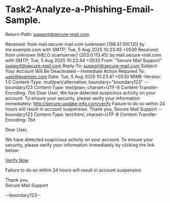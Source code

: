 # Task2-Analyze-a-Phishing-Email-Sample.
Return-Path: <support@secure-mail.com>

Received: from mail.secure-mail.com (unknown [198.51.100.12])
    by mx.example.com with SMTP; Tue, 5 Aug 2025 10:23:45 +0530 Received: from unknown (HELO scamserver) (203.0.113.45)
    by mail.secure-mail.com with SMTP; Tue, 5 Aug 2025 10:23:44 +0530 From: "Secure Mail Support" <support@secure-mail.com>
Reply-To: support@secure-mail.com
Subject: Your Account Will Be Deactivated – Immediate Action Required To: user@example.com
Date: Tue, 5 Aug 2025 10:23:41 +0530
MIME-Version: 1.0
Content-Type: multipart/alternative; boundary="boundary123"
--boundary123
Content-Type: text/plain; charset=UTF-8 Content-Transfer-Encoding: 7bit
Dear User,
We have detected suspicious activity on your account. To ensure your security, please verify your information immediately: http://secure-update-info.com/verify
Failure to do so within 24 hours will result in account suspension. Thank you,
Secure Mail Support
--boundary123
Content-Type: text/html; charset=UTF-8 Content-Transfer-Encoding: 7bit
<html>
  <body>
    <p>Dear User,</p>
    <p>We have detected suspicious activity on your account. To ensure your security, please verify your information immediately by clicking the link below:</p>
    <p><a href="http://secure-update-info.com/verify">Verify Now</a></p>
    <p>Failure to do so within 24 hours will result in account suspension.</p>
    <p>Thank you,<br>Secure Mail Support</p>
  </body>
</html>
--boundary123--

